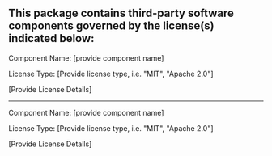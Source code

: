 This package contains third-party software components governed by the license(s) indicated below:
---------

Component Name: [provide component name]

License Type: [Provide license type, i.e. "MIT", "Apache 2.0"]

[Provide License Details]

---------
Component Name: [provide component name]

License Type: [Provide license type, i.e. "MIT", "Apache 2.0"]

[Provide License Details]
